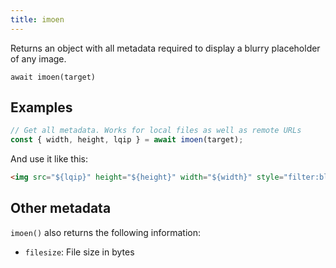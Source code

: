 ```yaml
---
title: imoen
---
```


<div class="lead">
  Returns an object with all metadata required to display a blurry placeholder of
  any image.
</div>

`await imoen(target)`

## Examples

```js
// Get all metadata. Works for local files as well as remote URLs
const { width, height, lqip } = await imoen(target);
```

And use it like this:

```html
<img src="${lqip}" height="${height}" width="${width}" style="filter:blur(5px)" />
```

## Other metadata

`imoen()` also returns the following information:

- `filesize`: File size in bytes
